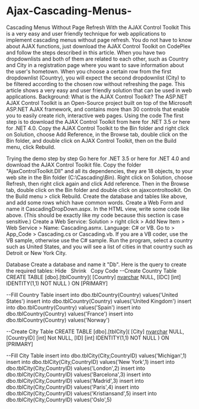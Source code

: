 # Ajax-Cascading-Menus-
Cascading Menus Without Page Refresh With the AJAX Control Toolkit
This is a very easy and user friendly technique for web applications to implement cascading menus without page refresh.
You do not have to know about AJAX functions, just download the AJAX Control Toolkit on CodePlex and follow the steps described in this article. When you have two dropdownlists and both of them are related to each other, such as Country and City in a registration page where you want to save information about the user's hometown. When you choose a certain row from the first dropdownlist (Country), you will expect the second dropdownlist (City) to be filtered according to the chosen row without refreshing the page. This article shows a very easy and user friendly solution that can be used in web applications.
Background: What is the AJAX Control Toolkit?
The ASP.NET AJAX Control Toolkit is an Open-Source project built on top of the Microsoft ASP.NET AJAX framework, and contains more than 30 controls that enable you to easily create rich, interactive web pages.
Using the code
The first step is to download the AJAX Control Toolkit from here for .NET 3.5 or here for .NET 4.0.
Copy the AJAX Control Toolkit to the Bin folder and right click on Solution, choose Add Reference, in the Browse tab, double click on the Bin folder, and double click on AJAX Control Toolkit, then on the Build menu, click Rebuild.

Trying the demo step by step
Go here for .NET 3.5 or here for .NET 4.0 and download the AJAX Control Toolkit file.
Copy the folder "AjaxControlToolkit.Dll" and all its dependencies, they are 18 objects, to your web site in the Bin folder (C:\Cascading\Bin).
Right click on Solution, choose Refresh, then right click again and click Add reference. Then in the Browse tab, double click on the Bin folder and double click on ajaxcontroltoolkit. On the Build menu > click Rebuild.
Create the database and tables like above, and add some rows which have common words.
Create a Web Form and name it CascadingDropDown.aspx. In the HTML view, write some code like above. (This should be exactly like my code because this section is case sensitive.)
Create a Web Service: Solution > right click > Add New Item > Web Service > Name: Cascading.asmx. Language: C# or VB. Go to > App_Code > Cascading.cs or Cascading.vb.
If you are a VB coder, use the VB sample, otherwise use the C# sample.
Run the program, select a country such as United States, and you will see a list of cities in that country such as Detroit or New York City.


Database
Create a database and name it "Db". Here is the query to create the required tables:
Hide   Shrink    Copy Code
--Create Country Table 
CREATE TABLE [dbo].[tblCountry](
    [Country] [nvarchar](50) NULL,
    [IDC] [int] IDENTITY(1,1) NOT NULL
    ) ON [PRIMARY]

--Fill Country Table 
insert into dbo.tblCountry(Country) values('United States')
insert into dbo.tblCountry(Country) values('United Kingdom')
insert into dbo.tblCountry(Country) values('Spain')
insert into dbo.tblCountry(Country) values('France')
insert into dbo.tblCountry(Country) values('Norway')

--Create City Table 
CREATE TABLE [dbo].[tblCity](
[City] [nvarchar](50) NULL,
[CountryID] [int] Not NULL,
[ID] [int] IDENTITY(1,1) NOT NULL
)
ON [PRIMARY]

--Fill City Table 
insert into dbo.tblCity(City,CountryID) values('Michigan',1)
insert into dbo.tblCity(City,CountryID) values('New York',1)
insert into dbo.tblCity(City,CountryID) values('London',2)
insert into dbo.tblCity(City,CountryID) values('Barcelona',3)
insert into dbo.tblCity(City,CountryID) values('Madrid',3)
insert into dbo.tblCity(City,CountryID) values('Paris',4)
insert into dbo.tblCity(City,CountryID) values('Kristiansand',5) 
insert into dbo.tblCity(City,CountryID) values('Oslo',5)
